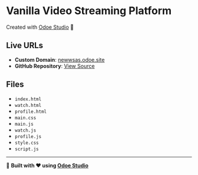 # Vanilla Video Streaming Platform

Created with [Odoe Studio](https://odoe.studio) 🚀

## Live URLs
- **Custom Domain**: [newwsas.odoe.site](https://newwsas.odoe.site)
- **GitHub Repository**: [View Source](https://github.com/odoedev/odoe-newwsas)

## Files
- `index.html`
- `watch.html`
- `profile.html`
- `main.css`
- `main.js`
- `watch.js`
- `profile.js`
- `style.css`
- `script.js`

---

🌟 **Built with ❤️ using [Odoe Studio](https://odoe.studio)**